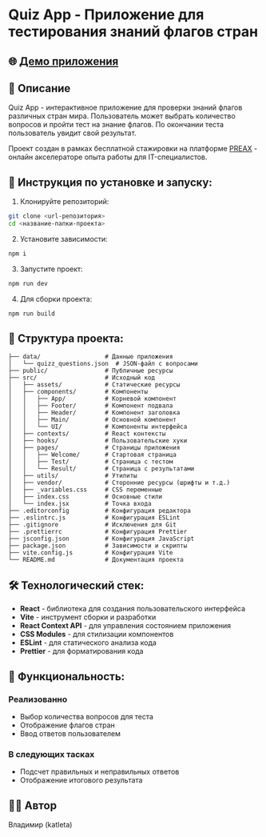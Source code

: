 # Quiz App - Приложение для тестирования знаний флагов стран

## 🌐 [Демо приложения](https://quiz-app-beta-ruddy.vercel.app/)

## 📝 Описание
Quiz App - интерактивное приложение для проверки знаний флагов различных стран мира. Пользователь может выбрать количество вопросов и пройти тест на знание флагов. По окончании теста пользователь увидит свой результат.

Проект создан в рамках бесплатной стажировки на платформе [PREAX](https://preax.ru) - онлайн акселераторе опыта работы для IT-специалистов.

## 🔧 Инструкция по установке и запуску:

1. Клонируйте репозиторий:
```sh
git clone <url-репозитория>
cd <название-папки-проекта>
```

2. Установите зависимости:
```sh
npm i
```

3. Запустите проект:
```sh
npm run dev
```

4. Для сборки проекта:
```sh
npm run build
```

## 🧩 Структура проекта:

```
├── data/                  # Данные приложения
│   └── quizz_questions.json  # JSON-файл с вопросами
├── public/                # Публичные ресурсы
├── src/                   # Исходный код
│   ├── assets/            # Статические ресурсы
│   ├── components/        # Компоненты
│   │   ├── App/           # Корневой компонент
│   │   ├── Footer/        # Компонент подвала
│   │   ├── Header/        # Компонент заголовка
│   │   ├── Main/          # Основной компонент
│   │   └── UI/            # Компоненты интерфейса
│   ├── contexts/          # React контексты
│   ├── hooks/             # Пользовательские хуки
│   ├── pages/             # Страницы приложения
│   │   ├── Welcome/       # Стартовая страница
│   │   ├── Test/          # Страница с тестом
│   │   └── Result/        # Страница с результатами
│   ├── utils/             # Утилиты
│   ├── vendor/            # Сторонние ресурсы (шрифты и т.д.)
│   ├── _variables.css     # CSS переменные
│   ├── index.css          # Основные стили
│   └── index.jsx          # Точка входа
├── .editorconfig          # Конфигурация редактора
├── .eslintrc.js           # Конфигурация ESLint
├── .gitignore             # Исключения для Git
├── .prettierrc            # Конфигурация Prettier
├── jsconfig.json          # Конфигурация JavaScript
├── package.json           # Зависимости и скрипты
├── vite.config.js         # Конфигурация Vite
└── README.md              # Документация проекта
```

## 🛠️ Технологический стек:

- **React** - библиотека для создания пользовательского интерфейса
- **Vite** - инструмент сборки и разработки
- **React Context API** - для управления состоянием приложения
- **CSS Modules** - для стилизации компонентов
- **ESLint** - для статического анализа кода
- **Prettier** - для форматирования кода

## 🔄 Функциональность:
### Реализованно
- Выбор количества вопросов для теста
- Отображение флагов стран
- Ввод ответов пользователем
### В следующих тасках
- Подсчет правильных и неправильных ответов
- Отображение итогового результата

## 👨‍💻 Автор
Владимир (katleta)
